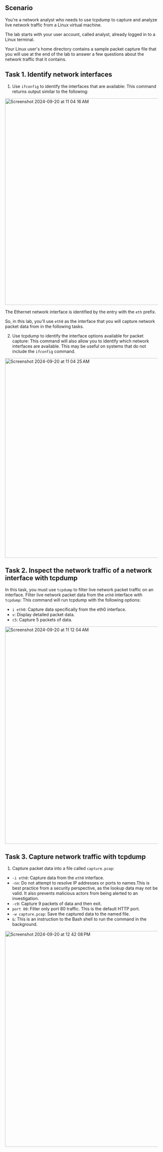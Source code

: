 ## Scenario
You’re a network analyst who needs to use tcpdump to capture and analyze live network traffic from a Linux virtual machine.

The lab starts with your user account, called analyst, already logged in to a Linux terminal.

Your Linux user's home directory contains a sample packet capture file that you will use at the end of the lab to answer a few questions about the network traffic that it contains.

## Task 1. Identify network interfaces
1. Use `ifconfig` to identify the interfaces that are available:
   This command returns output similar to the following:

<img width="680" alt="Screenshot 2024-09-20 at 11 04 16 AM" src="https://github.com/user-attachments/assets/909322c1-959b-4117-8dd9-6ae37f93ca20">

The Ethernet network interface is identified by the entry with the `eth` prefix.

So, in this lab, you'll use `eth0` as the interface that you will capture network packet data from in the following tasks.

2. Use tcpdump to identify the interface options available for packet capture:
This command will also allow you to identify which network interfaces are available. This may be useful on systems that do not include the `ifconfig` command.

<img width="657" alt="Screenshot 2024-09-20 at 11 04 25 AM" src="https://github.com/user-attachments/assets/87eb65e4-01a7-4ea1-956d-2487e461a606">

## Task 2. Inspect the network traffic of a network interface with tcpdump
In this task, you must use `tcpdump` to filter live network packet traffic on an interface.
Filter live network packet data from the `eth0` interface with `tcpdump`:
This command will run tcpdump with the following options:

- `i eth0`: Capture data specifically from the eth0 interface.
- `v`: Display detailed packet data.
- `c5`: Capture 5 packets of data.
<img width="715" alt="Screenshot 2024-09-20 at 11 12 04 AM" src="https://github.com/user-attachments/assets/639da073-bf14-4f62-8bea-f17001622323">

## Task 3. Capture network traffic with tcpdump
1. Capture packet data into a file called `capture.pcap`:
- `-i eth0`: Capture data from the `eth0` interface.
- `-nn`: Do not attempt to resolve IP addresses or ports to names.This is best practice from a security perspective, as the lookup data may not be valid. It also prevents malicious actors from being alerted to an investigation.
- `-c9`: Capture 9 packets of data and then exit.
- `port 80`: Filter only port 80 traffic. This is the default HTTP port.
- `-w capture.pcap`: Save the captured data to the named file.
- `&`: This is an instruction to the Bash shell to run the command in the background.

<img width="710" alt="Screenshot 2024-09-20 at 12 42 08 PM" src="https://github.com/user-attachments/assets/88b49b44-855b-4f03-87db-26a9d6b89fbd">

